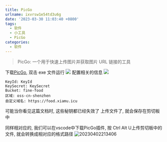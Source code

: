 ```yaml
---
title: PicGo
urlname: ixvrsw1e54td3u6g
date: '2023-03-30 11:03:40 +0800'
tags:
  - 软件
  - 小工具
  - PicGo
categories:
  - 软件
---
```


> PicGo: 一个用于快速上传图片并获取图片 URL 链接的工具

下载[PicGo](https://github.com/Molunerfinn/PicGo/releases), 双击 exe 文件运行
![](https://cdn.xiamu.icu//FkoJ4AfMHdj-BFSpdNw2VjeBXRbM.png)
配置相关的信息
![](https://cdn.xiamu.icu//FmXlcR9zRNJfOGYQ9u0P1NacBb76.png)

```
KeyId: KeyId
KeySecret: KeySecret
Bucket: fine-food
区域: oss-cn-shenzhen
自定义域名: https://food.xiamu.icu
```

可能当你看见这篇文档时, 这些秘钥都已经失效了
上传文件了, 就会保存在剪切板中


同样相对应的, 我们可以在vscode中下载PicGo插件, 按
Ctrl Alt U上传剪切板中的文件, 就会转换成相对应的格式路径
![20230402213406](https://cdn.xiamu.icu//images/daily20230402213406.png)

